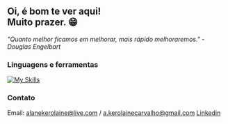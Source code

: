 ## Oi, é bom te ver aqui! <br> Muito prazer. 😁

*"Quanto melhor ficamos em melhorar, mais rápido melhoraremos." - Douglas Engelbart* <br>

### Linguagens e ferramentas
[![My Skills](https://skillicons.dev/icons?i=java,postgres,postman,html,css,js,git,spring,idea,vscode)](https://skillicons.dev)


### Contato
Email: alanekerolaine@live.com / a.kerolainecarvalho@gmail.com
[Linkedin](https://www.linkedin.com/in/alane-kerolaine-g-l-carvalho/)
